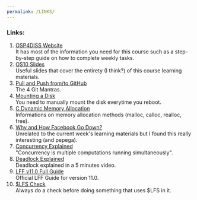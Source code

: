 ```yaml
---
permalink: /LINKS/
---
```

### Links:
1. [OSP4DISS Website](https://osp4diss.vlsm.org/)<br>
It has most of the information you need for this course such as a step-by-step guide on how to complete weekly tasks.<br>
2. [OS10 Slides](https://www.os-book.com/OS10/slide-dir/)<br>
Useful slides that cover the entirety (I think?) of this course learning materials.<br>
3. [Pull and Push from/to GitHub](https://osp4diss.vlsm.org/osp-114.html)<br>
The 4 Git Mantras.
4. [Mounting a Disk](https://osp4diss.vlsm.org/W03-03.html)<br>
You need to manually mount the disk everytime you reboot.
5. [C Dynamic Memory Allocation](https://www.programiz.com/c-programming/c-dynamic-memory-allocation)<br>
Informations on memory allocation methods (malloc, calloc, realloc, free).
6. [Why and How Facebook Go Down?](https://youtu.be/Bie32IZlMtY)<br>
Unrelated to the current week's learning materials but I found this really interesting (and pepega).
7. [Concurrency Explained](https://web.mit.edu/6.005/www/fa14/classes/17-concurrency)<br>
"Concurrency is multiple computations running simultaneously".
8. [Deadlock Explained](https://www.geeksforgeeks.org/introduction-of-deadlock-in-operating-system/)<br>
Deadlock explained in a 5 minutes video.
9. [LFF v11.0 Full Guide](https://www.linuxfromscratch.org/lfs/view/11.0/)<br>
Official LFF Guide for version 11.0.
10. [$LFS Check](https://www.linuxfromscratch.org/lfs/view/11.0-systemd/chapter02/aboutlfs.html)<br>
Always do a check before doing something that uses $LFS in it.
